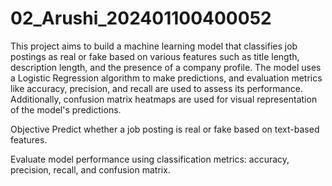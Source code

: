 # 02_Arushi_202401100400052

This project aims to build a machine learning model that classifies job postings as real or fake based on various features such as title length, description length, and the presence of a company profile. The model uses a Logistic Regression algorithm to make predictions, and evaluation metrics like accuracy, precision, and recall are used to assess its performance. Additionally, confusion matrix heatmaps are used for visual representation of the model's predictions.

Objective
Predict whether a job posting is real or fake based on text-based features.

Evaluate model performance using classification metrics: accuracy, precision, recall, and confusion matrix.
